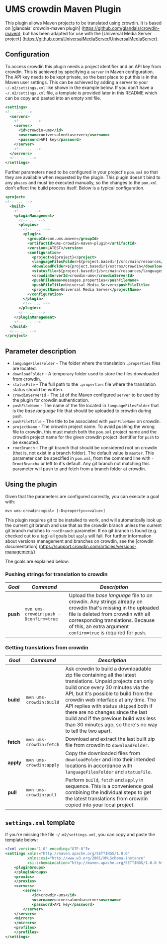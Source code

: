 # UMS crowdin Maven Plugin

This plugin allows Maven projects to be translated using crowdin. It is based on [glandais' crowdin-maven plugin] (https://github.com/glandais/crowdin-maven), but has been adapted for use with the [Universal Media Server project] (https://github.com/UniversalMediaServer/UniversalMediaServer).

## Configuration

To access crowdin this plugin needs a project identifier and an API key from crowdin. This is achieved by specifying a ```server``` in Maven configuration. The API key needs to be kept private, so the best place to put this is in the Maven user settings. This can be achieved by adding a server to your ```~/.m2/settings.xml``` like shown in the example below. If you don't have a ```~/.m2/settings.xml``` file, a template is provided later in this README which can be copy and pasted into an empty xml file.

```xml
<settings>
<!-- ... -->
  <servers>
    <!-- ... -->
    <server>
      <id>crowdin-ums</id>
      <username>universalmediaserver</username>
      <password>API key</password>
    </server>
    <!-- ... -->
  </servers>
  <!-- ... -->
</settings>
```

Further parameters need to be configured in your project's ```pom.xml``` so that they are available when requested by the plugin. This plugin doesn't bind to any ```phases``` and must be executed manually, so the changes to the ```pom.xml``` don't affect the build process itself. Below is a typical configuration.

```xml
<project>
<!-- ... -->
  <build>
    <!-- ... -->
    <pluginManagement>
      <!-- ... -->
      <plugins>
        <!-- ... -->
        <plugin>
          <groupId>com.ums.maven</groupId>
          <artifactId>ums-crowdin-maven-plugin</artifactId>
          <version>LATEST</version>   
          <configuration>
            <project>${project}</project>
            <languageFilesFolder>${project.basedir}/src/main/resources/i18n</languageFilesFolder>
            <downloadFolder>${project.basedir}/extras/crowdin</downloadFolder>
            <statusFile>${project.basedir}/src/main/resources/languages.properties</statusFile>
            <crowdinServerId>crowdin-ums</crowdinServerId>
            <pushFileName>messages.properties</pushFileName>
            <pushFileTitle>Universal Media Server</pushFileTitle>
            <projectName>Universal Media Server</projectName>
          </configuration>
        </plugin>
        <!-- ... -->
      </plugins>
      <!-- ... -->
    </pluginManagement>
    <!-- ... -->
  </build>
  <!-- ... -->
</project>
```

## Parameter description

* ```languageFilesFolder``` - The folder where the translation ```.properties``` files are located.
* ```downloadFolder``` - A temporary folder used to store the files downloaded from crowdin.
* ```statusFile``` - The full path to the ```.properties``` file where the translation status should be written.
* ```crowdinServerId``` - The ```id``` of the Maven configured ```server``` to be used by the plugin for crowdin authentication.
* ```pushFileName``` - The name of the file located in ```languageFilesFolder``` that is the _base language_ file that should be uploaded to crowdin during ```push```.
* ```pushFileTitle``` - The title to be associated with ```pushFileName``` on crowdin.
* ```projectName``` - The crowdin project name. To avoid pushing the wrong file to crowdin, this must match both the ```pom.xml``` project name and the crowdin project name for the given crowdin project identifier for ```push``` to be executed.
* ```rootBranch``` - The git branch that should be considered root on crowdin (that is, not exist in a branch folder). The default value is ```master```. This parameter can be specified in ```pom.xml```, from the command line with ```-DrootBranch=``` or left to it's default. Any git branch not matching this parameter will push to and fetch from a branch folder at crowdin.

## Using the plugin

Given that the parameters are configured correctly, you can execute a goal with:

```mvn ums-crowdin:<goal> [-D<property>=<value>]```

This plugin requires git to be installed to work, and will automatically look up the current git branch and use that as the crowdin branch unless the current git branch matches to ```rootBranch``` parameter. If no git branch is found (e.g. checked out to a tag) all goals but ```apply``` will fail. For further information about versions management and branches on crowdin, see the [crowdin documentation] (https://support.crowdin.com/articles/versions-management/).

The goals are explained below:

### Pushing strings for translation to crowdin

*Goal* | *Command* | *Description*
---- | ------- | -----------
**push** | ```mvn ums-crowdin:push -Dconfirm=true``` | Upload the _base language_ file to on crowdin. Any strings already on crowdin that's missing in the uploaded file is deleted from crowdin with all corresponding translations. Because of this, an extra argument ```confirm=true``` is required for ```push```.

### Getting translations from crowdin

*Goal* | *Command* | *Description*
---- | ------- | -----------
**build** | ```mvn ums-crowdin:build``` | Ask crowdin to build a downloadable zip file containing all the latest translations. Unpaid projects can only build once every 30 minutes via the API, but it's possible to build from the crowdin web interface at any time. The API replies with status ```skipped``` both if there are no changes since the last build and if the previous build was less than 30 minutes ago, so there's no way to tell the two apart.
**fetch** | `mvn ums-crowdin:fetch` | Download and extract the last built zip file from crowdin to ```downloadFolder```.
**apply** | `mvn ums-crowdin:apply` | Copy the downloaded files from ```downloadFolder``` and into their intended locations in accordance with ```languageFilesFolder``` and ```statusFile```.
**pull** | ```mvn ums-crowdin:pull``` | Perform ```build```, ```fetch``` and ```apply``` in sequence. This is a convenience goal combining the individual steps to get the latest translations from crowdin copied into your local project.

## ```settings.xml``` template

If you're missing the file ```~/.m2/settings.xml```, you can copy and paste the template below:

```xml
<?xml version="1.0" encoding="UTF-8"?>
<settings xmlns="http://maven.apache.org/SETTINGS/1.0.0"
          xmlns:xsi="http://www.w3.org/2001/XMLSchema-instance"
          xsi:schemaLocation="http://maven.apache.org/SETTINGS/1.0.0 http://maven.apache.org/xsd/settings-1.0.0.xsd">
	<pluginGroups>
	</pluginGroups>
	<proxies>
	</proxies>
	<servers>
		<server>
			<id>crowdin-ums</id>
			<username>universalmediaserver<username>
			<password>API key</password>
		</server>
	</servers>
	<mirrors>
	</mirrors>
	<profiles>
	</profiles>
</settings>
```
